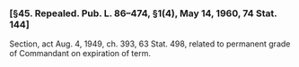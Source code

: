 ### [§45. Repealed. Pub. L. 86–474, §1(4), May 14, 1960, 74 Stat. 144] ###

Section, act Aug. 4, 1949, ch. 393, 63 Stat. 498, related to permanent grade of Commandant on expiration of term.